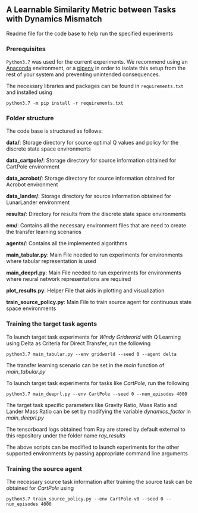 ## A Learnable Similarity Metric between Tasks with Dynamics Mismatch

Readme file for the code base to help run the specified experiments 

### Prerequisites

`Python3.7` was used for the current experiments.
We recommend using an [Anaconda](https://www.anaconda.com/) environment, or a [pipenv](https://pypi.org/project/pipenv/) in order to isolate this setup from the rest of your system and preventing unintended consequences.

The necessary libraries and packages can be found in `requirements.txt` and installed using

``python3.7 -m pip install -r requirements.txt``

### Folder structure

The code base is structured as follows:

**data/**: Storage directory for source optimal Q values and policy for the discrete state space environments

**data_cartpole/**: Storage directory for source information obtained for CartPole environment

**data_acrobot/**: Storage directory for source information obtained for Acrobot environment

**data_lander/**: Storage directory for source information obtained for LunarLander environment

**results/**: Directory for results from the discrete state space environments 

**env/**: Contains all the necessary environment files that are need to create the transfer learning scenarios

**agents/**: Contains all the implemented algorithms

**main_tabular.py**: Main File needed to run experiments for environments where tabular representation is used

**main_deeprl.py**: Main File needed to run experiments for environments where neural network representations are required

**plot_results.py**: Helper File that aids in plotting and visualization

**train_source_policy.py**: Main File to train source agent for continuous state space environments


### Training the target task agents

To launch target task experiments for *Windy Gridworld* with Q Learning using Delta as Criteria for Direct Transfer, run the following 

``python3.7 main_tabular.py --env gridworld --seed 0 --agent delta``

The transfer learning scenario can be set in the *main* function of *main_tabular.py*

To launch target task experiments for tasks like *CartPole*, run the following

``python3.7 main_deeprl.py --env CartPole --seed 0 --num_episodes 4000``

The target task specific parameters like Gravity Ratio, Mass Ratio and Lander Mass Ratio can be set by modifying the variable *dynamics_factor* in *main_deeprl.py*

The tensorboard logs obtained from Ray are stored by default external to this repository under the folder name *ray_results*

The above scripts can be modified to launch experiments for the other supported environments by passing appropriate command line arguments

### Training the source agent

The necessary source task information after training the source task can be obtained for *CartPole* using 

``python3.7 train_source_policy.py --env CartPole-v0 --seed 0 --num_episodes 4000``
